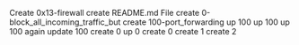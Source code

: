 Create 0x13-firewall
create README.md File
create 0-block_all_incoming_traffic_but
create 100-port_forwarding
up 100
up 100
up 100 again
update 100
create 0
up 0
create 0
create 1
create 2
